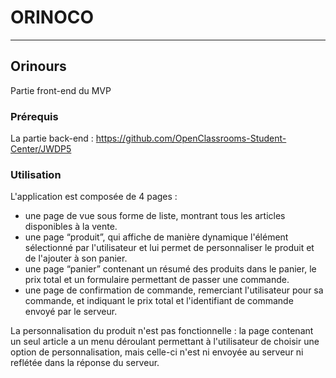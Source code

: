 # ORINOCO
***
## Orinours

Partie front-end du MVP

### Prérequis

La partie back-end :
https://github.com/OpenClassrooms-Student-Center/JWDP5

### Utilisation

L'application est composée de 4 pages :
* une page de vue sous forme de liste, montrant tous les articles disponibles
à la vente.
* une page “produit”, qui affiche de manière dynamique l'élément
sélectionné par l'utilisateur et lui permet de personnaliser le produit et de
l'ajouter à son panier.
* une page “panier” contenant un résumé des produits dans le panier, le prix
total et un formulaire permettant de passer une commande.
* une page de confirmation de commande, remerciant l'utilisateur pour sa
commande, et indiquant le prix total et l'identifiant de commande envoyé
par le serveur.

La personnalisation du produit n'est pas fonctionnelle : 
la page contenant un seul article a un menu déroulant permettant à l'utilisateur de choisir une option de personnalisation, 
mais celle-ci n'est ni envoyée au serveur ni reflétée dans la réponse du serveur.